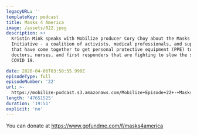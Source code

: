 ```yaml
---
legacyURL: ''
templateKey: podcast
title: Masks 4 America
image: /assets/022.jpeg
description: >+
  Kristin Mink speaks with Mobilize producer Cory Choy about the Masks 4 America
  Initiative - a coalition of activists, medical professionals, and suppliers
  that have come together to get personal protective equipment (PPE) to the
  doctors, nurses, and first responders that are fighting to slow the spread of
  COVID 19.

date: 2020-04-06T03:58:55.990Z
episodeType: full
episodeNumber: '22'
url: >-
  https://mobilize-podcast.s3.amazonaws.com/Mobilize+Episode+22+-+Masks+4+America.wav
length: '47651525'
duration: '19:51'
explicit: 'no'
---
```

You can donate at <https://www.gofundme.com/f/masks4america>
